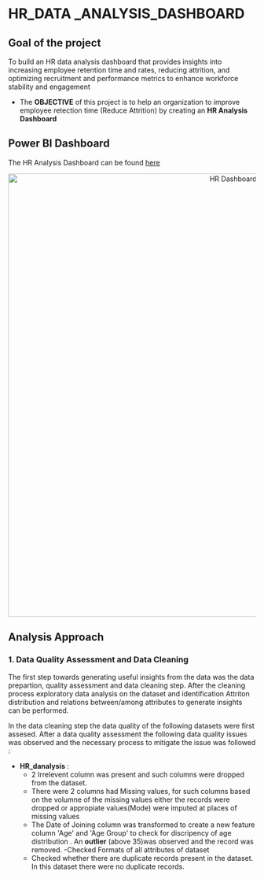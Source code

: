 # HR_DATA _ANALYSIS_DASHBOARD
## Goal of the project
To build an HR data analysis dashboard that provides insights into increasing employee retention time and rates, reducing attrition, and optimizing recruitment and performance metrics to enhance workforce stability and engagement

 - The **OBJECTIVE** of this project is to help an organization to improve employee retection time (Reduce Attrition) by creating an **HR Analysis Dashboard**


## Power BI Dashboard
The HR Analysis Dashboard can be found [here](https://github.com/user-attachments/files/17407384/HR_Data_Analysis.pdf)



<p align="center">
  <img src="https://github.com/user-attachments/assets/ea6f1fb5-c745-40ec-874e-e1fcb5f6613b" alt="HR Dashboard" width="900">
</p>

## Analysis Approach
### 1. Data Quality Assessment and Data Cleaning
The first step towards generating useful insights from the data was the data prepartion, quality assessment and data cleaning step. After the cleaning process exploratory data analysis on the dataset and identification Attriton distribution and relations between/among attributes to generate insights can be performed.

In the data cleaning step the data quality of the following datasets were first assesed. After a data quality assessment the following data quality issues was observed and the necessary process to mitigate the issue was followed :
- <b>HR_danalysis</b> :
  - 2 Irrelevent column was present and such columns were dropped from the dataset.
  - There were 2 columns had Missing values, for such columns based on the volumne of the missing values either the records were dropped or appropiate values(Mode) were imputed at places of missing values
  - The Date of Joining column was transformed to create a new feature column 'Age' and 'Age Group' to check for discripency of age distribution . An <b>outlier</b> (above 35)was observed and the record was removed.
    -Checked Formats of all attributes of dataset 
  - Checked whether there are duplicate records present in the dataset. In this dataset there were no duplicate records.




